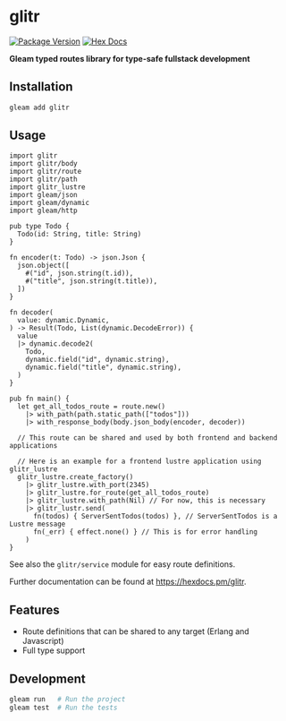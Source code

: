# glitr

[![Package Version](https://img.shields.io/hexpm/v/glitr)](https://hex.pm/packages/glitr)
[![Hex Docs](https://img.shields.io/badge/hex-docs-ffaff3)](https://hexdocs.pm/glitr/)

**Gleam typed routes library for type-safe fullstack development**

## Installation

```sh
gleam add glitr
```

## Usage

```gleam
import glitr
import glitr/body
import glitr/route
import glitr/path
import glitr_lustre
import gleam/json
import gleam/dynamic
import gleam/http

pub type Todo {
  Todo(id: String, title: String)
}

fn encoder(t: Todo) -> json.Json {
  json.object([
    #("id", json.string(t.id)),
    #("title", json.string(t.title)),
  ])
}

fn decoder(
  value: dynamic.Dynamic,
) -> Result(Todo, List(dynamic.DecodeError)) {
  value
  |> dynamic.decode2(
    Todo,
    dynamic.field("id", dynamic.string),
    dynamic.field("title", dynamic.string),
  )
}

pub fn main() {
  let get_all_todos_route = route.new()
    |> with_path(path.static_path(["todos"]))
    |> with_response_body(body.json_body(encoder, decoder))

  // This route can be shared and used by both frontend and backend applications

  // Here is an example for a frontend lustre application using glitr_lustre
  glitr_lustre.create_factory()
    |> glitr_lustre.with_port(2345)
    |> glitr_lustre.for_route(get_all_todos_route)
    |> glitr_lustre.with_path(Nil) // For now, this is necessary
    |> glitr_lustr.send(
      fn(todos) { ServerSentTodos(todos) }, // ServerSentTodos is a Lustre message
      fn(_err) { effect.none() } // This is for error handling
    )
}
```

See also the `glitr/service` module for easy route definitions.

Further documentation can be found at <https://hexdocs.pm/glitr>.

## Features

- Route definitions that can be shared to any target (Erlang and Javascript)
- Full type support

## Development

```sh
gleam run   # Run the project
gleam test  # Run the tests
```

